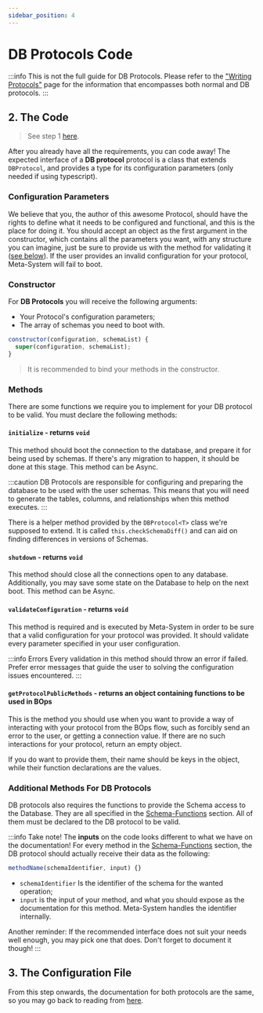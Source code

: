 ```yaml
---
sidebar_position: 4
---
```


# DB Protocols Code
:::info
This is not the full guide for DB Protocols. Please refer to the ["Writing Protocols"](./writing-protocols) page for the information that encompasses both normal and DB protocols.
:::

## 2. The Code
> See step 1 [here](./writing-protocols#1-requirements).

After you already have all the requirements, you can code away! The expected interface of a **DB protocol** protocol is a class that extends `DBProtocol`, and provides a type for its configuration parameters (only needed if using typescript).

### Configuration Parameters
We believe that you, the author of this awesome Protocol, should have the rights to define what it needs to be configured and functional, and this is the place for doing it. You should accept an object as the first argument in the constructor, which contains all the parameters you want, with any structure you can imagine, just be sure to provide us with the method for validating it ([see below](#validateconfiguration---returns-void)). If the user provides an invalid configuration for your protocol, Meta-System will fail to boot.

### Constructor
For **DB Protocols** you will receive the following arguments:
- Your Protocol's configuration parameters;
- The array of schemas you need to boot with.

```javascript
constructor(configuration, schemaList) {
  super(configuration, schemaList);
}
```
> It is recommended to bind your methods in the constructor.

### Methods
There are some functions we require you to implement for your DB protocol to be valid.
You must declare the following methods:
#### **`initialize`** - returns `void`
This method should boot the connection to the database, and prepare it for being used by schemas. If there's any migration to happen, it should be done at this stage. This method can be Async.

:::caution
DB Protocols are responsible for configuring and preparing the database to be used with the user schemas. This means that you will need to generate the tables, columns, and relationships when this method executes.
:::

There is a helper method provided by the `DBProtocol<T>` class we're supposed to extend. It is called `this.checkSchemaDiff()` and can aid on finding differences in versions of Schemas. 

#### **`shutdown`** - returns `void`
This method should close all the connections open to any database. Additionally, you may save some state on the Database to help on the next boot. This method can be Async.

#### **`validateConfiguration`** - returns `void`
This method is required and is executed by Meta-System in order to be sure that a valid configuration for your protocol was provided. It should validate every parameter specified in your user configuration.

:::info Errors
Every validation in this method should throw an error if failed. Prefer error messages that guide the user to solving the configuration issues encountered.
:::
#### **`getProtocolPublicMethods`** - returns an object containing functions to be used in BOps
This is the method you should use when you want to provide a way of interacting with your protocol from the BOps flow, such as forcibly send an error to the user, or getting a connection value. If there are no such interactions for your protocol, return an empty object.

If you do want to provide them, their name should be keys in the object, while their function declarations are the values.

### Additional Methods For DB Protocols
DB protocols also requires the functions to provide the Schema access to the Database. They are all specified in the [Schema-Functions](../api-docs/functions/schema-functions/intro#the-recommended-interface) section. All of them must be declared to the DB protocol to be valid.

:::info Take note!
The **inputs** on the code looks different to what we have on the documentation! For every method in the [Schema-Functions](../api-docs/functions/schema-functions/intro#the-recommended-interface) section, the DB protocol should actually receive their data as the following:
```javascript
methodName(schemaIdentifier, input) {}
```

- `schemaIdentifier` Is the identifier of the schema for the wanted operation;
- `input` is the input of your method, and what you should expose as the documentation for this method. Meta-System handles the identifier internally.

Another reminder: If the recommended interface does not suit your needs well enough, you may pick one that does. Don't forget to document it though!
:::

## 3. The Configuration File

From this step onwards, the documentation for both protocols are the same, so you may go back to reading from [here](./writing-protocols#3-the-configuration-file).
